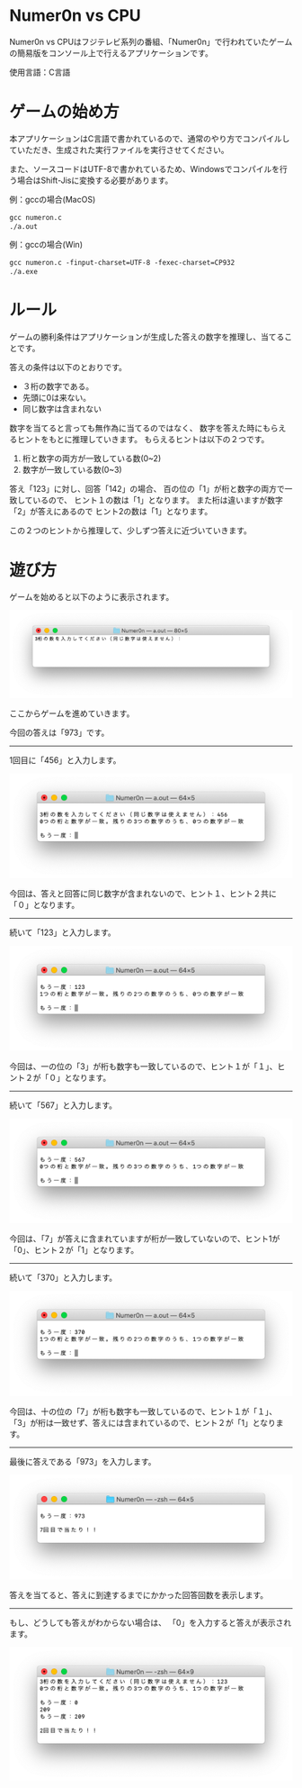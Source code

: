 # Numer0n vs CPU
Numer0n vs CPUはフジテレビ系列の番組、「Numer0n」で行われていたゲームの簡易版をコンソール上で行えるアプリケーションです。

使用言語：C言語

# ゲームの始め方
本アプリケーションはC言語で書かれているので、通常のやり方でコンパイルしていただき、生成された実行ファイルを実行させてください。

また、ソースコードはUTF-8で書かれているため、Windowsでコンパイルを行う場合はShift-Jisに変換する必要があります。

例：gccの場合(MacOS)
```
gcc numeron.c
./a.out
```

例：gccの場合(Win)
```
gcc numeron.c -finput-charset=UTF-8 -fexec-charset=CP932
./a.exe
```

# ルール
ゲームの勝利条件はアプリケーションが生成した答えの数字を推理し、当てることです。

答えの条件は以下のとおりです。
- ３桁の数字である。
- 先頭に0は来ない。
- 同じ数字は含まれない

数字を当てると言っても無作為に当てるのではなく、
数字を答えた時にもらえるヒントをもとに推理していきます。
もらえるヒントは以下の２つです。
1. 桁と数字の両方が一致している数(0~2)
2. 数字が一致している数(0~3)

答え「123」に対し、回答「142」の場合、
百の位の「1」が桁と数字の両方で一致しているので、
ヒント１の数は「1」となります。
また桁は違いますが数字「2」が答えにあるので
ヒント2の数は「1」となります。

この２つのヒントから推理して、少しずつ答えに近づいていきます。

# 遊び方

ゲームを始めると以下のように表示されます。

![遊び方](screenshot/procedure.png)

ここからゲームを進めていきます。

今回の答えは「973」です。
___
1回目に「456」と入力します。

![遊び方](screenshot/procedure1.png)

今回は、答えと回答に同じ数字が含まれないので、ヒント１、ヒント２共に「０」となります。
___
続いて「123」と入力します。

![遊び方](screenshot/procedure2.png)

今回は、一の位の「3」が桁も数字も一致しているので、ヒント１が「１」、ヒント２が「０」となります。
___
続いて「567」と入力します。

![遊び方](screenshot/procedure3.png)

今回は、「7」が答えに含まれていますが桁が一致していないので、ヒント1が「0」、ヒント２が「1」となります。
___
続いて「370」と入力します。

![遊び方](screenshot/procedure4.png)

今回は、十の位の「7」が桁も数字も一致しているので、ヒント１が「１」、
「3」が桁は一致せず、答えには含まれているので、ヒント２が「1」となります。
___
最後に答えである「973」を入力します。

![遊び方](screenshot/procedure5.png)

答えを当てると、答えに到達するまでにかかった回答回数を表示します。
___
もし、どうしても答えがわからない場合は、
「0」を入力すると答えが表示されます。

![遊び方](screenshot/procedure6.png)
